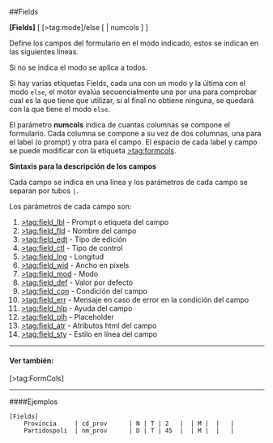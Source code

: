 ##Fields

**[Fields]** [ [>tag:mode]/else [ | numcols ] ]

Define los campos del formulario en el modo indicado, estos se indican en las siguientes líneas.

Si no se indica el modo se aplica a todos.

Si hay varias etiquetas Fields, cada una con un modo y la última con el modo `else`, el motor evalúa secuencialmente una por una para
comprobar cual es la que tiene que utilizar, si al final no obtiene ninguna, se quedará con la que tiene el modo `else`.

El parámetro **numcols** indica de cuantas columnas se compone el formulario. Cada columna se compone a su vez de dos columnas, una para el label (o prompt) y otra para el campo. El espacio de cada label y campo se puede modificar con la etiqueta [>tag:formcols]([FormCols]).

**Sintaxis para la descripción de los campos**

Cada campo se indica en una línea y los parámetros de cada campo se separan por tubos `|`.

Los parámetros de cada campo son:

1. [>tag:field_lbl](LBL) - Prompt o etiqueta del campo
2. [>tag:field_fld](FLD) - Nombre del campo
3. [>tag:field_edt](EDT) - Tipo de edición
4. [>tag:field_ctl](CTL) - Tipo de control
5. [>tag:field_lng](LNG) - Longitud
6. [>tag:field_wid](WID) - Ancho en pixels
7. [>tag:field_mod](MOD) - Modo
8. [>tag:field_def](DEF) - Valor por defecto
9. [>tag:field_con](CON) - Condición del campo
10. [>tag:field_err](ERR) - Mensaje en caso de error en la condición del campo 
11. [>tag:field_hlp](HLP) - Ayuda del campo
12. [>tag:field_plh](PLH) - Placeholder 
13. [>tag:field_atr](ATR) - Atributos html del campo
14. [>tag:field_sty](STY) - Estilo en línea del campo

- - -

#### Ver también:

[>tag:FormCols]

- - -

####Ejemplos

```
[Fields] 
    Provincia     | cd_prov      | N | T | 2   |  | M |  |   | 
    Partidospoli  | nm_prov      | D | T | 45  |  | M |  |   | 

```